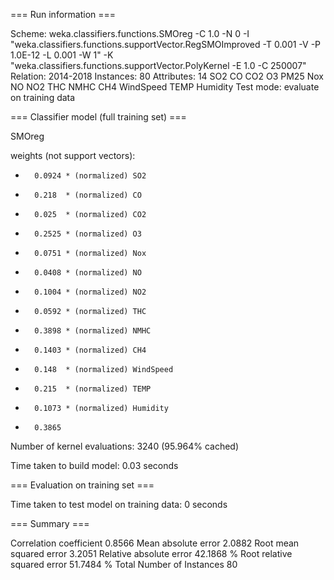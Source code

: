 === Run information ===

Scheme:       weka.classifiers.functions.SMOreg -C 1.0 -N 0 -I "weka.classifiers.functions.supportVector.RegSMOImproved -T 0.001 -V -P 1.0E-12 -L 0.001 -W 1" -K "weka.classifiers.functions.supportVector.PolyKernel -E 1.0 -C 250007"
Relation:     2014-2018
Instances:    80
Attributes:   14
              SO2
              CO
              CO2
              O3
              PM25
              Nox
              NO
              NO2
              THC
              NMHC
              CH4
              WindSpeed
              TEMP
              Humidity
Test mode:    evaluate on training data

=== Classifier model (full training set) ===

SMOreg

weights (not support vectors):
 +       0.0924 * (normalized) SO2
 +       0.218  * (normalized) CO
 -       0.025  * (normalized) CO2
 +       0.2525 * (normalized) O3
 -       0.0751 * (normalized) Nox
 -       0.0408 * (normalized) NO
 -       0.1004 * (normalized) NO2
 +       0.0592 * (normalized) THC
 +       0.3898 * (normalized) NMHC
 -       0.1403 * (normalized) CH4
 -       0.148  * (normalized) WindSpeed
 -       0.215  * (normalized) TEMP
 -       0.1073 * (normalized) Humidity
 +       0.3865



Number of kernel evaluations: 3240 (95.964% cached)

Time taken to build model: 0.03 seconds

=== Evaluation on training set ===

Time taken to test model on training data: 0 seconds

=== Summary ===

Correlation coefficient                  0.8566
Mean absolute error                      2.0882
Root mean squared error                  3.2051
Relative absolute error                 42.1868 %
Root relative squared error             51.7484 %
Total Number of Instances               80     

